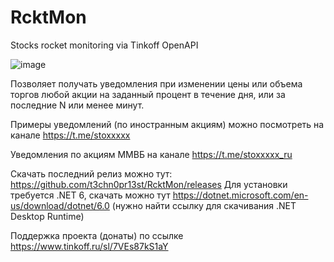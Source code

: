 # RcktMon
Stocks rocket monitoring via Tinkoff OpenAPI

![image](https://user-images.githubusercontent.com/24903894/109036900-26743f00-76db-11eb-9442-4b5bc4b5ed68.png)

Позволяет получать уведомления при изменении цены или объема торгов любой акции на заданный процент в течение дня, или за последние N или менее минут.

Примеры уведомлений (по иностранным акциям) можно посмотреть на канале https://t.me/stoxxxxx

Уведомления по акциям ММВБ на канале https://t.me/stoxxxxx_ru

Скачать последний релиз можно тут: https://github.com/t3chn0pr13st/RcktMon/releases
Для установки требуется .NET 6, скачать можно тут https://dotnet.microsoft.com/en-us/download/dotnet/6.0 (нужно найти ссылку для скачивания .NET Desktop Runtime)

Поддержка проекта (донаты) по ссылке https://www.tinkoff.ru/sl/7VEs87kS1aY
